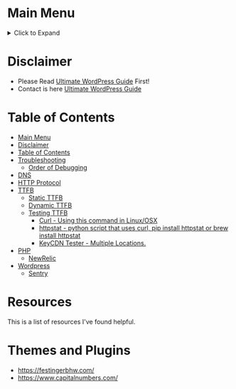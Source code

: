 # Main Menu
<details><summary>Click to Expand</summary>
<p>

* [Home](README.md) - This page!
* [WordPress](wordpress.md) - A guide on self hosting WordPress.
* [Alternatives](alternatives.md) - Alternatives to WordPress
* [Hosting](hosting.md) - WordPress Hosting Providers
* [Tools](tools.md) - List of commonly used tools.
* [Troubleshooting](troubleshooting.md) - Troubleshooting guide.

</p>
</details>

# Disclaimer
* Please Read [Ultimate WordPress Guide](README.md) First!
* Contact is here [Ultimate WordPress Guide](README.md#Contact)

# Table of Contents
<!--ts-->
   * [Main Menu](#main-menu)
   * [Disclaimer](#disclaimer)
   * [Table of Contents](#table-of-contents)
   * [Troubleshooting](#troubleshooting)
      * [Order of Debugging](#order-of-debugging)
   * [DNS](#dns)
   * [HTTP Protocol](#http-protocol)
   * [TTFB](#ttfb)
      * [Static TTFB](#static-ttfb)
      * [Dynamic TTFB](#dynamic-ttfb)
      * [Testing TTFB](#testing-ttfb)
         * [Curl - Using this command in Linux/OSX](#curl---using-this-command-in-linuxosx)
         * [httpstat - python script that uses curl, pip install httpstat or brew install httpstat](#httpstat---python-script-that-uses-curl-pip-install-httpstat-or-brew-install-httpstat)
         * [KeyCDN Tester - Multiple Locations.](#keycdn-tester---multiple-locations)
   * [PHP](#php)
      * [NewRelic](#newrelic)
   * [Wordpress](#wordpress)
      * [Sentry](#sentry)

<!-- Added by: jtrask, at: Fri Oct 25 14:34:26 PDT 2019 -->

<!--te-->

# Resources
This is a list of resources I've found helpful.

# Themes and Plugins
* https://festingerbhw.com/
* https://www.capitalnumbers.com/
